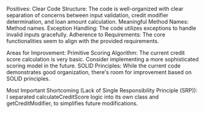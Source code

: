 Positives: 
Clear Code Structure: The code is well-organized with clear separation of concerns between input validation, credit modifier determination, and loan amount calculation.
Meaningful Method Names: Method names.
Exception Handling: The code utilizes exceptions to handle invalid inputs gracefully.
Adherence to Requirements: The core functionalities seem to align with the provided requirements.

Areas for Improvement:
Primitive Scoring Algorithm: The current credit score calculation is very basic. Consider implementing a more sophisticated scoring model in the future.
SOLID Principles: While the current code demonstrates good organization, there's room for improvement based on SOLID principles.

Most Important Shortcoming (Lack of Single Responsibility Principle (SRP)):
I separated calculateCreditScore logic into its own class and getCreditModifier, to simplifies future modifications. 